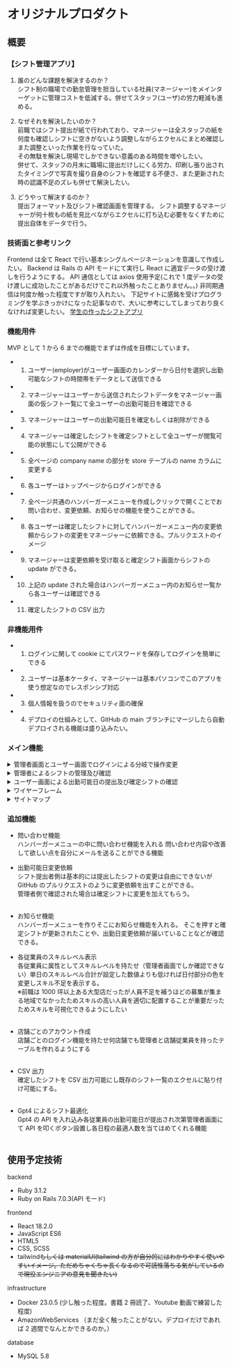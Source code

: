 # オリジナルプロダクト

## 概要

### 【シフト管理アプリ】

1.  誰のどんな課題を解決するのか？<br>
    シフト制の職場での勤怠管理を担当している社員(マネージャー)をメインターゲットに管理コストを低減する。併せてスタッフ(ユーザ)の労力軽減も進める。

2.  なぜそれを解決したいのか？<br>
    前職ではシフト提出が紙で行われており、マネージャーは全スタッフの紙を何度も確認しシフトに空きがないよう調整しながらエクセルにまとめ確認しまた調整といった作業を行なっていた。<br>
    その無駄を解決し現場でしかできない意義のある時間を増やしたい。<br>
    併せて、スタッフの月末に職場に提出だけしにくる労力、印刷し張り出されたタイミングで写真を撮り自身のシフトを確認する不便さ、また更新された時の認識不足のズレも併せて解決したい。

3.  どうやって解決するのか？<br>
    提出フォーマット及びシフト確認画面を管理する。
    シフト調整するマネージャーが何十枚もの紙を見比べながらエクセルに打ち込む必要をなくすために提出自体をデータで行う。

### 技術面と参考リンク

Frontend は全て React で行い基本シングルページネーションを意識して作成したい。
Backend は Rails の API モードにて実行し React に適宜データの受け渡しを行うようにする。
API 通信としては axios 使用予定(これで 1 度データの受け渡しに成功したことがあるだけでこれ以外触ったことありません。。)
非同期通信は何度か触った程度ですが取り入れたい。
下記サイトに感銘を受けプログラミングを学ぶきっかけになった記事なので、大いに参考にしてしまっており良くなければ変更したい。
[学生の作ったシフトアプリ](https://zenn.dev/pae_26/articles/dba5403eca50f0)

### 機能用件

MVP として 1 から 6 までの機能でまずは作成を目標にしています。

- 1. ユーザー(employer)がユーザー画面のカレンダーから日付を選択し出勤可能なシフトの時間帯をデータとして送信できる
- 2. マネージャーはユーザーから送信されたシフトデータをマネージャー画面の仮シフト一覧にて全ユーザーの出勤可能日を確認できる
- 3. マネージャーはユーザーの出勤可能日を確定もしくは削除ができる
- 4. マネージャーは確定したシフトを確定シフトとして全ユーザーが閲覧可能の状態にして公開ができる
- 5. 全ページの company name の部分を store テーブルの name カラムに変更する
- 6. 各ユーザーはトップページからログインができる
- 7. 全ページ共通のハンバーガーメニューを作成しクリックで開くことでお問い合わせ、変更依頼、お知らせの機能を使うことができる。
- 8. 各ユーザーは確定したシフトに対してハンバーガーメニュー内の変更依頼からシフトの変更をマネージャーに依頼できる。プルリクエストのイメージ
- 9. マネージャーは変更依頼を受け取ると確定シフト画面からシフトの update ができる。
- 10. 上記の update された場合はハンバーガーメニュー内のお知らせ一覧から各ユーザーは確認できる
- 11. 確定したシフトの CSV 出力

### 非機能用件

- 1. ログインに関して cookie にてパスワードを保存してログインを簡単にできる
- 2. ユーザーは基本ケータイ、マネージャーは基本パソコンでこのアプリを使う想定なのでレスポンシブ対応
- 3. 個人情報を扱うのでセキュリティ面の確保
- 4. デプロイの仕組みとして、GitHub の main ブランチにマージしたら自動デプロイされる機能は盛り込みたい。

### メイン機能

<details><summary>管理者画面とユーザー画面でログインによる分岐で操作変更</summary>

メイン画面にてログイン画面を実装。
管理者かユーザーかをパスワードで画面を分岐させる。
rails チュートリアルのようなものをイメージ。React でできるかどうかはやったことないのでわからないがやる。

</details>

<details><summary>管理者によるシフトの管理及び確認</summary>
管理者画面では全ユーザーの出勤可能日が記入された月別のカレンダー（仮シフト一覧）が氏名＋出勤可能時間で表示される。<br>
その画面を管理者は確認し各日付において過剰分の人員を削除及び出勤時間の編集ができる。<br>
また同画面に確定ボタンあり確定ができ、確定後はそのデータがシフト確定一覧画面に反映される。<br>
管理者画面での操作は主にパソコン作業想定。<br>

</details>

<details><summary>ユーザー画面による出勤可能日の提出及び確定シフトの確認</summary>

ユーザー画面では出勤可能日をカレンダーに打ち込み送信を押すことで管理者画面の仮シフト一覧に反映される。<br>カレンダーフォーマットは全て統一でここでも日付を押すことでモーダル画面表示で出勤可能日を打ち込めるようにする。<br>シフト確定一覧画面は画面遷移にて全員の確定した出勤日を月別で確認できる。<br>携帯電話での操作想定<br>下記日付クリックした際のモーダル表示機能イメージ

<img width=70% src="https://qiita-image-store.s3.ap-northeast-1.amazonaws.com/0/2741017/7d1a8cfd-ca97-629c-ef82-950c664e9a4a.png">

</details>

<details><summary>ワイヤーフレーム</summary>

~~## ログイン画面~~
~~この画面で管理者なのかユーザーなのか判断。~~
~~社員番号と任意のパスワードでログインできる。~~
~~管理者は基本的に 1 名しか登録できず、ユーザーは管理者によって社員番号登録されたのちにパスワード設定しログインできる様になる。~~
~~本来であれば店舗アカウントとしてまずはログインさせたいが自信ないのでデフォルトで管理者はこちらで登録しておき、あらかじめ利用者にパスワード等伝えておく。~~

## パスワード入力画面兼ホーム画面

ここがホーム画面になる。
ここで社員番号と自分で決めたパスワード打ち込むと自身の画面にログインできる。
~~管理者の場合は管理者画面に遷移する。~~
マネージャーの場合は下のマネージャーはこちらからボタンを押すことでマネージャー用のパスワード入力画面にいく。
<img width="" src="https://qiita-image-store.s3.ap-northeast-1.amazonaws.com/0/2741017/59f76eac-f2ef-d9c3-aae7-e38afafb9c33.png">

## 管理者としてログインした場合の管理者画面

~~CREATE USER は社員番号登録ができこれでログイン画面にてアカウント作成でパスワードを打ち込みユーザーアカウントが出来上がる~~
ログイン後今月の確定シフト一覧が大きく出る。※確定していない場合は今月分の仮シフト一覧が出る
~~DECIDED PAGES 仮シフト一覧を確定したものが掲載される画面に移動~~

## 管理者画面(仮シフト一覧：SHIFT PAGES)

マネージャー画面のハンバーガーメニュー内からアクセス可能。
ここにシフト提出されればそのデータに基づいて可能時間を入れていくことができる。
アルバイトで ⚪︎ になっている部分はこの日に出勤できる時間があるサイン(ユーザー画面からの送信でこの日付に時間帯記述されている意味)でこの部分をクリックするとプルダウンでその時間帯を指定できる。
× になっているところは出勤できない日として登録されているので何もできない。
社員に関しては A,B,F,中番など独自の値が入る。
確定ボタンを押せば現状登録されているカレンダーがユーザー画面に表示される様になる。
一時保存ボタンはユーザー画面には表示されず管理者として再度ログインしてこの画面に戻ってきても同じ状態を保つ様にする。
部門と名前の表示は固定でスクロールバーで日付だけ流せる様にしたい。
<img width="" src="https://qiita-image-store.s3.ap-northeast-1.amazonaws.com/0/2741017/6fc9bc9b-7835-dd7a-03b9-288a743c92c7.png">

## ユーザー画面

~~下の画面から USER SHIFT か DECIDED PAGES に行けるボタンがあり、~~
~~DECIDED PAGES は管理者画面の確定版が見れる。~~
SHIFT PAGES は縦型のカレンダーの表示で下記のように表示される。(パソコンではなくケータイでの使用想定)
日付をクリックするとモーダル表示で出勤時間と退勤時間をプルダウン的に選択できるのでそこで選ぶ。何も選ばれていない日付は送信後デフォルトで × になる。
日付内は出勤時間と退勤時間が上下で並ぶ感じで小さめに表記。当日分の予定はカレンダー下に大きく表示する
<img width="" src="https://qiita-image-store.s3.ap-northeast-1.amazonaws.com/0/2741017/bde3177e-29cf-88db-6316-1e2e28167fe1.png">
<img width="" src="https://qiita-image-store.s3.ap-northeast-1.amazonaws.com/0/2741017/4b37b25b-fbee-45d4-29e8-8d74870dc875.png">

</details>

<details><summary>サイトマップ</summary>
<img width="" src="https://qiita-image-store.s3.ap-northeast-1.amazonaws.com/0/2741017/8a8f00db-69c5-af45-6e63-3dac296afb98.png">
</details>

### 追加機能

- 問い合わせ機能<br>
  ハンバーガーメニューの中に問い合わせ機能を入れる
  問い合わせ内容や改善して欲しい点を自分にメールを送ることができる機能

- 出勤可能日変更依頼<br>
  シフト提出者側は基本的には提出したシフトの変更は自由にできないが GitHub のプルリクエストのように変更依頼を出すことができる。<br>
  管理者側で確認された場合は確定シフトに変更を加えてもらう。<br><br>

- お知らせ機能<br>
  ハンバーガーメニューを作りそこにお知らせ機能を入れる。
  そこを押すと確定シフトが更新されたことや、出勤日変更依頼が届いていることなどが確認できる。

- 各従業員のスキルレベル表示<br>
  各従業員に属性としてスキルレベルを持たせ（管理者画面でしか確認できない）単日のスキルレベル合計が設定した数値よりも低ければ日付部分の色を変更しスキル不足を表示する。<br>※前職は 1000 坪以上ある大型店だったが人員不足を補うほどの募集が集まる地域でなかったためスキルの高い人員を適切に配置することが重要だったためスキルを可視化できるようにしたい<br><br>

- 店舗ごとのアカウント作成<br>
  店舗ごとのログイン機能を持たせ何店舗でも管理者と店舗従業員を持ったテーブルを作れるようにする<br><br>

- CSV 出力<br>
  確定したシフトを CSV 出力可能にし既存のシフト一覧のエクセルに貼り付け可能にする。<br><br>

- Gpt4 によるシフト最適化<br>
  Gpt4 の API を入れ込み各従業員の出勤可能日が提出され次第管理者画面にて API を叩くボタン設置し各日程の最適人数を当てはめてくれる機能<br><br>

## 使用予定技術

backend

- Ruby 3.1.2
- Ruby on Rails 7.0.3(API モード)

frontend

- React 18.2.0
- JavaScript ES6
- HTML5
- CSS, SCSS
- tailwind~~もしくは materialUI(tailwind の方が自分的にはわかりやすく使いやすいイメージ。ただめちゃくちゃ長くなるので可読性落ちる気がしているので現役エンジニアの意見を聞きたい)~~

infrastructure

- Docker 23.0.5 (少し触った程度。書籍 2 冊読了、Youtube 動画で練習した程度)
- AmazonWebServices （まだ全く触ったことがない。デプロイだけであれば 2 週間でなんとかできるのか。）

database

- MySQL 5.8
